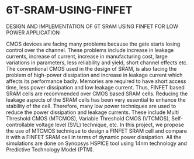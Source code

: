 # 6T-SRAM-USING-FINFET
DESIGN AND IMPLEMENTATION OF 6T SRAM USING FINFET FOR LOW POWER APPLICATION


  CMOS devices are facing many problems because the gate starts losing control over the channel. These problems include increase in leakage currents, increase of current, increase in manufacturing cost, large variations in parameters, less reliability and yield, short channel effects etc.
	The conventional CMOS used in the design of SRAM, is also facing the problem of high-power dissipation and increase in leakage current which affects its performance badly. Memories are required to have short access time, less power dissipation and low leakage current. Thus, FINFET based SRAM cells are recommended over CMOS based SRAM cells. Reducing the leakage aspects of the SRAM cells has been very essential to enhance the stability of the cell. Therefore, many low power techniques are used to reduce the power dissipation and leakage currents. These include Multi Threshold CMOS (MTCMOS), Variable Threshold CMOS (VTCMOS), Self-controllable voltage level (SVL) technique, etc.
	In this project, we propose the use of MTCMOS technique to design a FINFET SRAM cell and compare it with a FINFET SRAM cell in terms of dynamic power dissipation. All the simulations are done on Synopsys HSPICE tool using 14nm technology and Predictive Technology Model (PTM).

